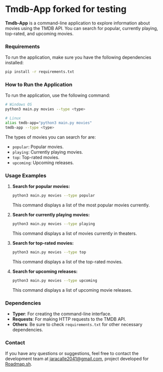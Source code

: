 # Tmdb-App forked for testing

**Tmdb-App** is a command-line application to explore information about movies using the TMDB API. You can search for popular, currently playing, top-rated, and upcoming movies.

### **Requirements**

To run the application, make sure you have the following dependencies installed:

```bash
pip install -r requirements.txt
```

### **How to Run the Application**

To run the application, use the following command:

```bash
# Windows OS
python3 main.py movies --type <type>

# Linux
alias tmdb-app="python3 main.py movies"
tmdb-app --type <type>
```

The types of movies you can search for are:

- `popular`: Popular movies.
- `playing`: Currently playing movies.
- `top`: Top-rated movies.
- `upcoming`: Upcoming releases.

### **Usage Examples**

1. **Search for popular movies:**

   ```bash
   python3 main.py movies --type popular
   ```

   This command displays a list of the most popular movies currently.

2. **Search for currently playing movies:**

   ```bash
   python3 main.py movies --type playing
   ```

   This command displays a list of movies currently in theaters.

3. **Search for top-rated movies:**

   ```bash
   python3 main.py movies --type top
   ```

   This command displays a list of the top-rated movies.

4. **Search for upcoming releases:**

   ```bash
   python3 main.py movies --type upcoming
   ```

   This command displays a list of upcoming movie releases.

### **Dependencies**

- **Typer**: For creating the command-line interface.
- **Requests**: For making HTTP requests to the TMDB API.
- **Others**: Be sure to check `requirements.txt` for other necessary dependencies.

### **Contact**

If you have any questions or suggestions, feel free to contact the development team at [jaracalle2041@gmail.com](jaracalle2041@gmail.com), project developed for [Roadmap.sh](https://roadmap.sh/projects/tmdb-cli).


